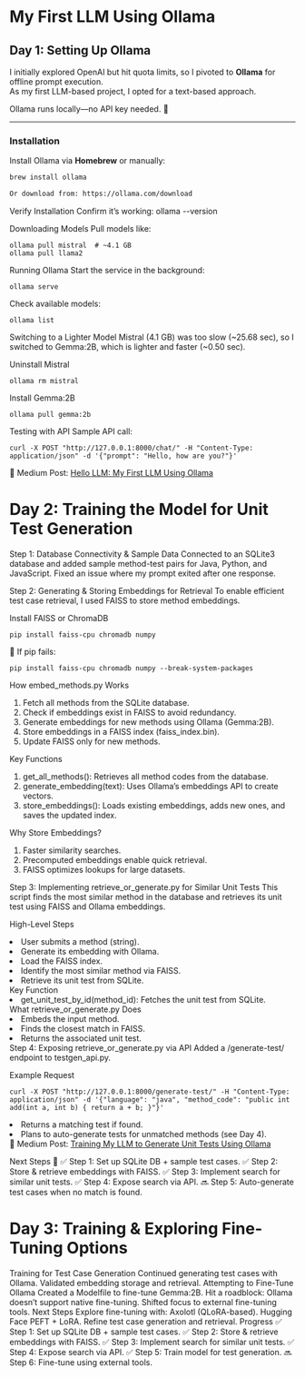 # My First LLM Using Ollama

## Day 1: Setting Up Ollama
I initially explored OpenAI but hit quota limits, so I pivoted to **Ollama** for offline prompt execution.  
As my first LLM-based project, I opted for a text-based approach.  

Ollama runs locally—no API key needed. 🚀  

---

### Installation  
Install Ollama via **Homebrew** or manually:  

```sh
brew install ollama

Or download from: https://ollama.com/download
```
Verify Installation
Confirm it’s working:
ollama --version

Downloading Models
Pull models like:
```
ollama pull mistral  # ~4.1 GB
ollama pull llama2
```

Running Ollama
Start the service in the background:
```
ollama serve
```
Check available models:
```
ollama list
```

Switching to a Lighter Model
Mistral (4.1 GB) was too slow (~25.68 sec), so I switched to Gemma:2B, which is lighter and faster (~0.50 sec).

Uninstall Mistral

```
ollama rm mistral
```

Install Gemma:2B
```
ollama pull gemma:2b
```
Testing with API
Sample API call:
```
curl -X POST "http://127.0.0.1:8000/chat/" -H "Content-Type: application/json" -d '{"prompt": "Hello, how are you?"}'
```
📌 Medium Post: <a href="https://medium.com/@amanvaidya700/hello-llm-my-first-llm-using-ollama-b2e35b45ae49">Hello LLM: My First LLM Using Ollama</a>


# Day 2: Training the Model for Unit Test Generation
Step 1: Database Connectivity & Sample Data
Connected to an SQLite3 database and added sample method-test pairs for Java, Python, and JavaScript.
Fixed an issue where my prompt exited after one response.

Step 2: Generating & Storing Embeddings for Retrieval
To enable efficient test case retrieval, I used FAISS to store method embeddings.

Install FAISS or ChromaDB
```
pip install faiss-cpu chromadb numpy
```
📌 If pip fails:
```
pip install faiss-cpu chromadb numpy --break-system-packages
```

How embed_methods.py Works
<ol>
   <li>Fetch all methods from the SQLite database.</li>
   <li>Check if embeddings exist in FAISS to avoid redundancy.</li>
   <li>Generate embeddings for new methods using Ollama (Gemma:2B).</li>
   <li>Store embeddings in a FAISS index (faiss_index.bin).</li>
   <li>Update FAISS only for new methods.</li>
</ol>
Key Functions
<ol>
    <li>get_all_methods(): Retrieves all method codes from the database.</li>
    <li>generate_embedding(text): Uses Ollama’s embeddings API to create vectors.</li>
    <li>store_embeddings(): Loads existing embeddings, adds new ones, and saves the updated index.</li>
</ol>
Why Store Embeddings?
<ol>
    <li> Faster similarity searches.</li>
    <li>Precomputed embeddings enable quick retrieval.</li>
    <li> FAISS optimizes lookups for large datasets.</li>
</ol>
Step 3: Implementing retrieve_or_generate.py for Similar Unit Tests
This script finds the most similar method in the database and retrieves its unit test using FAISS and Ollama embeddings.

High-Level Steps
    <li>  User submits a method (string).
    <li>  Generate its embedding with Ollama.</li>
    <li>  Load the FAISS index.</li>
    <li>  Identify the most similar method via FAISS.</li>
    <li>  Retrieve its unit test from SQLite.</li>
Key Function
    <li>  get_unit_test_by_id(method_id): Fetches the unit test from SQLite.</li>
What retrieve_or_generate.py Does
    <li>  Embeds the input method.</li>
    <li> Finds the closest match in FAISS.</li>
    <li>  Returns the associated unit test.</li>
Step 4: Exposing retrieve_or_generate.py via API</li>
Added a /generate-test/ endpoint to testgen_api.py.

Example Request
```
curl -X POST "http://127.0.0.1:8000/generate-test/" -H "Content-Type: application/json" -d '{"language": "java", "method_code": "public int add(int a, int b) { return a + b; }"}'
```

<li> Returns a matching test if found.</li>
<li> Plans to auto-generate tests for unmatched methods (see Day 4).</li>
📌 Medium Post: <a href="https://medium.com/@amanvaidya700/training-my-llm-to-generate-unit-tests-using-ollama-day-2-progress-d29994e76a2b" target="_blank">Training My LLM to Generate Unit Tests Using Ollama</a>


Next Steps 🚀
✅ Step 1: Set up SQLite DB + sample test cases.
✅ Step 2: Store & retrieve embeddings with FAISS.
✅ Step 3: Implement search for similar unit tests.
✅ Step 4: Expose search via API.
🔜 Step 5: Auto-generate test cases when no match is found.

# Day 3: Training & Exploring Fine-Tuning Options
Training for Test Case Generation
Continued generating test cases with Ollama.
Validated embedding storage and retrieval.
Attempting to Fine-Tune Ollama
Created a Modelfile to fine-tune Gemma:2B.
Hit a roadblock: Ollama doesn’t support native fine-tuning.
Shifted focus to external fine-tuning tools.
Next Steps
Explore fine-tuning with:
Axolotl (QLoRA-based).
Hugging Face PEFT + LoRA.
Refine test case generation and retrieval.
Progress
✅ Step 1: Set up SQLite DB + sample test cases.
✅ Step 2: Store & retrieve embeddings with FAISS.
✅ Step 3: Implement search for similar unit tests.
✅ Step 4: Expose search via API.
✅ Step 5: Train model for test generation.
🔜 Step 6: Fine-tune using external tools.
